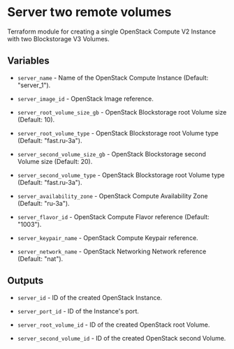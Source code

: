 # Server two remote volumes

Terraform module for creating a single OpenStack Compute V2 Instance with two
Blockstorage V3 Volumes.

## Variables

  * `server_name` - Name of the OpenStack Compute Instance
  (Default: "server_1").

  * `server_image_id` - OpenStack Image reference.

  * `server_root_volume_size_gb` - OpenStack Blockstorage root Volume size
  (Default: 10).

  * `server_root_volume_type` - OpenStack Blockstorage root Volume type
  (Default: "fast.ru-3a").

  * `server_second_volume_size_gb` - OpenStack Blockstorage second Volume size
  (Default: 20).

  * `server_second_volume_type` - OpenStack Blockstorage root Volume type
  (Default: "fast.ru-3a").

  * `server_availability_zone` - OpenStack Compute Availability Zone
  (Default: "ru-3a").

  * `server_flavor_id` - OpenStack Compute Flavor reference (Default: "1003").

  * `server_keypair_name` - OpenStack Compute Keypair reference.

  * `server_network_name` - OpenStack Networking Network reference
  (Default: "nat").

## Outputs

  * `server_id` - ID of the created OpenStack Instance.

  * `server_port_id` - ID of the Instance's port.

  * `server_root_volume_id` - ID of the created OpenStack root Volume.

  * `server_second_volume_id` - ID of the created OpenStack second Volume.
